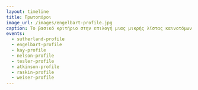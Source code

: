 ```yaml
---
layout: timeline 
title: Πρωτοπόροι 
image_url: /images/engelbart-profile.jpg
caption: Το βασικό κριτήριο στην επιλογή μιας μικρής λίστας καινοτόμων δεν ήταν η εμπορική επιτύχια που είχαν αλλά το αποτύπωμα που άφησαν οι ιδέες τους στον κλάδο και κυρίως στους συνεχιστές τους. 
events:
  - sutherland-profile 
  - engelbart-profile 
  - kay-profile
  - nelson-profile
  - tesler-profile
  - atkinson-profile
  - raskin-profile
  - weiser-profile 
---
```


